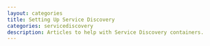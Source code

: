 ```yaml
---
layout: categories
title: Setting Up Service Discovery
categories: servicediscovery
description: Articles to help with Service Discovery containers.
---
```

